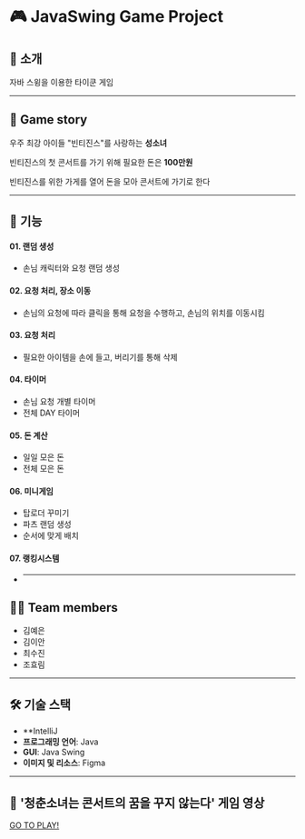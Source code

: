 # 🎮 JavaSwing Game Project

## 📖 소개

자바 스윙을 이용한 타이쿤 게임

---

## 🎤 Game story

우주 최강 아이들 "빈티진스"를 사랑하는 **성소녀**

빈티진스의 첫 콘서트를 가기 위해 필요한 돈은 **100만원**

빈티진스를 위한 가게를 열어 돈을 모아 콘서트에 가기로 한다

---

## 🚀 기능

#### 01. 랜덤 생성
- 손님 캐릭터와 요청 랜덤 생성

#### 02. 요청 처리, 장소 이동
- 손님의 요청에 따라 클릭을 통해 요청을 수행하고, 손님의 위치를 이동시킴

#### 03. 요청 처리
- 필요한 아이템을 손에 들고, 버리기를 통해 삭제

#### 04. 타이머
- 손님 요청 개별 타이머
- 전체 DAY 타이머

#### 05. 돈 계산
- 일일 모은 돈
- 전체 모은 돈

#### 06. 미니게임
- 탑로더 꾸미기
- 파츠 랜덤 생성
- 순서에 맞게 배치

#### 07. 랭킹시스템
-
  ---
  
## 👩‍💻 Team members

- 김예은
- 김이안
- 최수진
- 조효림

---

## 🛠️ 기술 스택

- **IntelliJ
- **프로그래밍 언어**: Java
- **GUI**: Java Swing
- **이미지 및 리소스**: Figma

---
## 👾 '청춘소녀는 콘서트의 꿈을 꾸지 않는다' 게임 영상
[GO TO PLAY!](https://www.youtube.com/watch?v=KyCikSzB6Zs)
